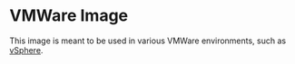 # VMWare Image

This image is meant to be used in various VMWare environments, such as
[vSphere][vsphere].


[vsphere]: https://www.vmware.com/products/vsphere.html
